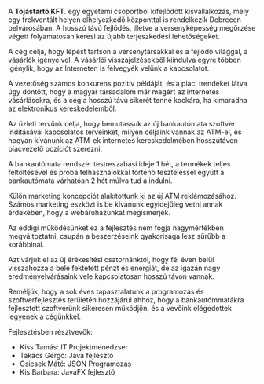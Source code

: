 A **Tojástartó KFT**. egy egyetemi csoportból kifejlődött kisvállalkozás, mely egy frekventált helyen elhelyezkedő központtal is rendelkezik Debrecen belvárosában. A hosszú távú fejlődés, illetve a versenyképesség megőrzése végett folyamatosan keresi az újabb terjeszkedési lehetőségeket.

A cég célja, hogy lépést tartson a versenytársakkal és a fejlődő világgal, a vásárlók igényeivel. A vásárlói visszajelzésekből kiindulva egyre többen igénylik, hogy az Interneten is felvegyék velünk a kapcsolatot.

A vezetőség számos konkurens pozitív példáját, és a piaci trendeket látva úgy döntött, hogy a magyar társadalom már megért az internetes vásárlásokra, és a cég a hosszú távú sikerét tenné kockára, ha kimaradna az elektronikus kereskedelemből.

Az üzleti tervünk célja, hogy bemutassuk az új bankautómata szoftver indításával kapcsolatos terveinket, milyen céljaink vannak az ATM-el, és hogyan kívánunk az ATM-ek internetes kereskedelmében hosszútávon piacvezető pozíciót szerezni.

A bankautómata rendszer testreszabási ideje 1 hét, a termékek teljes feltöltésével és próba felhasználókkal történő teszteléssel együtt a bankautómata várhatóan 2 hét múlva tud a indulni. 

Külön marketing koncepciót alakítottunk ki az új ATM reklámozásához. Számos marketing eszközt is be kívánunk egyidejűleg vetni annak érdekében, hogy a webáruházunkat megismerjék.

Az eddigi működésünket ez a fejlesztés nem fogja nagymértékben megváltoztatni, csupán a beszerzéseink gyakorisága lesz sűrűbb a korábbinál.

Azt várjuk el az új érékesítési csatornánktól, hogy fél éven belül visszahozza a belé fektetett pénzt és energiát, de az igazán nagy eredményelvárásaink vele kapcsolatosan hosszú távon vannak.

Reméljük, hogy a sok éves tapasztalatunk a programozás és szoftverfejlesztés területén hozzájárul ahhoz, hogy a bankautómmatákra fejlesztett szoftverünk sikeresen működjön, és a vevőink elégedettek legyenek a cégünkkel.

Fejlesztésben résztvevők:

- Kiss Tamás:	IT Projektmenedzser
- Takács Gergő:	Java fejlesztő
- Csicsek Máté:	JSON Programozás
- Kis Barbara:	JavaFX fejlesztő